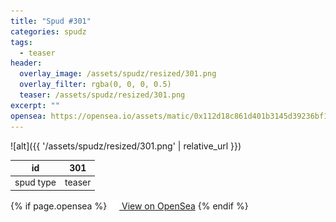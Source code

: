 ```yaml
---
title: "Spud #301"
categories: spudz
tags:
  - teaser
header:
  overlay_image: /assets/spudz/resized/301.png
  overlay_filter: rgba(0, 0, 0, 0.5)
  teaser: /assets/spudz/resized/301.png
excerpt: ""
opensea: https://opensea.io/assets/matic/0x112d18c861d401b3145d39236bf149f01e18beed/301
---
```

![alt]({{ '/assets/spudz/resized/301.png' | relative_url }})

| id | 301 |
|-|-|
| spud type | teaser |

{% if page.opensea %}
<a href="{{page.opensea}}" class="btn btn--info" onclick="window.open(this.href, '_blank'); return false;"><img src="/assets/images/opensea.svg" width="16px"><span>  View on OpenSea</span></a>
{% endif %}

